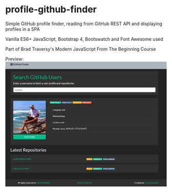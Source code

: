 # profile-github-finder

Simple GitHub profile finder, reading from GitHub REST API and displaying profiles in a SPA

Vanilla ES6+ JavaScript, Bootstrap 4, Bootswatch and Font Awesome used

Part of Brad Traversy's Modern JavaScript From The Beginning Course

Preview:
![alt text](https://github.com/kubalino/profile-github-finder/blob/master/pscreen.PNG?raw=true)
